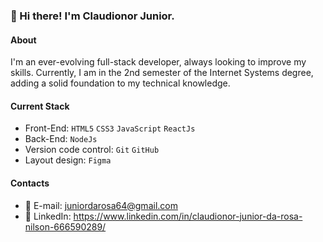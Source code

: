 ### 👋 Hi there! I'm Claudionor Junior.

#### About
I'm an ever-evolving full-stack developer, always looking to improve my skills. Currently, I am in the 2nd semester of the Internet Systems degree, adding a solid foundation to my technical knowledge.

#### Current Stack
- Front-End: `HTML5` `CSS3` `JavaScript` `ReactJs`
- Back-End: `NodeJs`
- Version code control: `Git` `GitHub`
- Layout design: `Figma`

#### Contacts
- 📧 E-mail: juniordarosa64@gmail.com
- 🔗 LinkedIn: https://www.linkedin.com/in/claudionor-junior-da-rosa-nilson-666590289/


